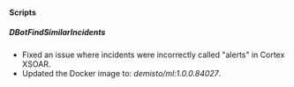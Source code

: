 
#### Scripts

##### DBotFindSimilarIncidents

- Fixed an issue where incidents were incorrectly called "alerts" in Cortex XSOAR.
- Updated the Docker image to: *demisto/ml:1.0.0.84027*.
